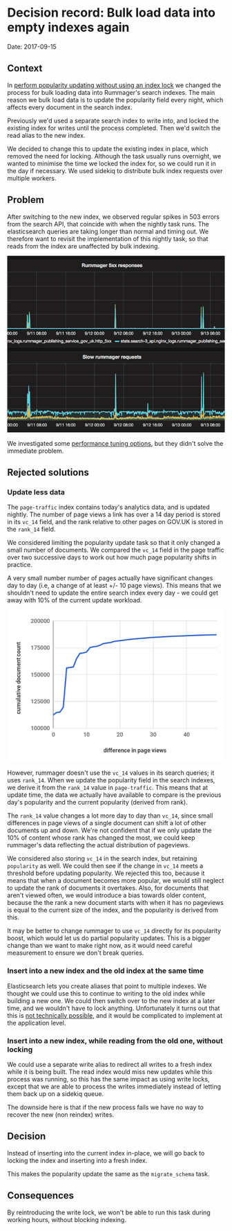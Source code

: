 # Decision record: Bulk load data into empty indexes again

Date: 2017-09-15

## Context

In [perform popularity updating without using an index lock](doc/arch/adr-003-popularity-updating-without-index-locks.md) we changed the process
for bulk loading data into Rummager's search indexes. The main reason we bulk load
data is to update the popularity field every night, which affects every document in the search index.

Previously we'd used a separate search index to write into, and locked the existing index
for writes until the process completed. Then we'd switch the read alias to the new index.

We decided to change this to update the existing index in place, which removed
the need for locking. Although the task usually runs overnight, we wanted to minimise the time we locked the index for, so we could run it in the day if necessary. We used sidekiq to distribute bulk index requests over multiple workers.

## Problem

After switching to the new index, we observed regular spikes in 503 errors from the search API, that coincide with when the nightly task runs. The elasticsearch queries are taking longer than normal and timing out. We therefore want to revisit the implementation of this nightly task, so that reads from the index are unaffected by bulk indexing.

![Spike in slow requests](images/popularity-errors.png)

We investigated some [performance tuning options](https://www.elastic.co/guide/en/elasticsearch/guide/current/indexing-performance.html), but they didn't solve the
immediate problem.

## Rejected solutions

### Update less data

The `page-traffic` index contains today's analytics data, and is updated nightly. The number of page views a link has over a 14 day period is stored in its `vc_14` field, and the rank relative to other pages on GOV.UK is stored in the `rank_14` field.

We considered limiting the popularity update task so that it only changed
a small number of documents. We compared the `vc_14` field in the page traffic
over two successive days to work out how much page popularity shifts in practice.

A very small number number of pages actually have significant changes day to day
(i.e, a change of at least +/- 10 page views). This means that we shouldn't need
to update the entire search index every day - we could get away with 10% of the current update workload.

![Changes in VC-14 field day to day](images/changes-in-vc-14-metric.png)

However, rummager doesn't use the `vc_14` values in its search queries; it uses `rank_14`. When we update the popularity field in the search indexes, we derive it from the `rank_14` value in `page-traffic`. This means that at update time, the data we actually have available to compare is the previous day's popularity and the current popularity (derived from rank).

The `rank_14` value changes a lot more day to day than `vc_14`, since small differences in page views of a single document can shift a lot of other documents up and down. We're not confident that if we only update the 10% of content whose rank has changed the most, we could keep rummager's data reflecting the actual distribution of pageviews.

We considered also storing `vc_14` in the search index, but retaining `popularity` as well. We could then see if the change in `vc_14` meets a threshold before updating popularity. We rejected this too, because it means that when a document becomes more popular, we would still neglect to update the rank of documents it overtakes. Also, for documents that aren't viewed often, we would introduce a bias towards older content, because the the rank a new document starts with when it has no pageviews is equal to the current size of the index, and the popularity is derived from this.

It may be better to change rummager to use `vc_14` directly for its popularity boost, which would let us do partial popularity updates. This is a bigger change than we want to make right now, as it would need careful measurement to ensure we don't break queries.

### Insert into a new index and the old index at the same time

Elasticsearch lets you create aliases that point to multiple indexes. We thought we could use this to continue to writing to the old index while building a new one. We could then switch over to the new index at a later time, and we wouldn't have to lock anything. Unfortunately it turns out that this is [not technically possible](https://github.com/elastic/elasticsearch/issues/6240), and it would be complicated to implement at the application level.

### Insert into a new index, while reading from the old one, without locking

We could use a separate write alias to redirect all writes to a fresh index
while it is being built. The read index would miss new updates while this process was running, so this has the same impact as using write locks, except that we
are able to process the writes immediately instead of letting them back up on
a sidekiq queue.

The downside here is that if the new process fails we have no way to recover the new (non reindex) writes.

## Decision

Instead of inserting into the current index in-place, we will go back to locking the index and inserting into a fresh index.

This makes the popularity update the same as the `migrate_schema` task.

## Consequences

By reintroducing the write lock, we won't be able to run this task during working hours, without blocking indexing.
